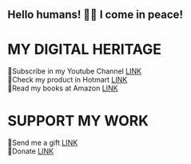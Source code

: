 ## Hello humans! 👋🧿 I come in peace!

# MY DIGITAL HERITAGE
🧿Subscribe in my Youtube Channel <a href="https://www.youtube.com/@SamuelCavalcantiCosta/videos?sub_confirmation=1" target="_blank" rel="noopener noreferrer">LINK</a> <br>
🧿Check my product in Hotmart <a href="https://hotmart.com/en/marketplace/products?q=SAMUEL%20CAVALCANTI%20COSTA" target="_blank" rel="noopener noreferrer">LINK</a> <br>
🧿Read my books at Amazon <a href="https://www.amazon.com/stores/Samuel-Cavalcanti-Costa/author/B0DQ8SPJVW" target="_blank" rel="noopener noreferrer">LINK</a> <br>

# SUPPORT MY WORK
🧿Send me a gift <a href="https://www.mercadolivre.com.br/presentes/presentei-me-8u5sv" target="_blank" rel="noopener noreferrer">LINK</a> <br>
🧿Donate <a href="https://link.mercadopago.com.br/samuelccosta1991" target="_blank" rel="noopener noreferrer">LINK</a>
